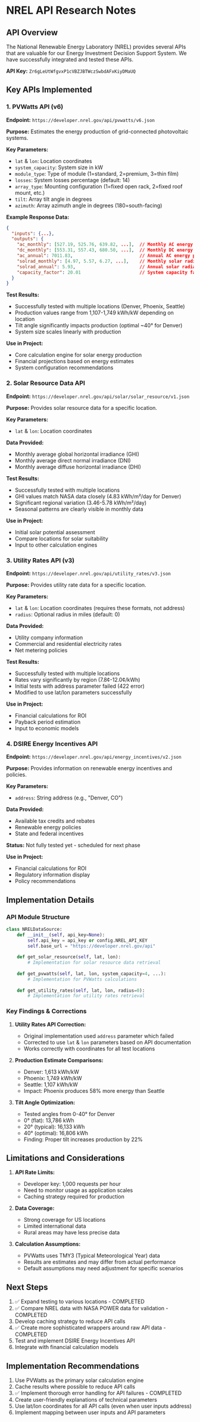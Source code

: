 # NREL API Research Notes

## API Overview
The National Renewable Energy Laboratory (NREL) provides several APIs that are valuable for our Energy Investment Decision Support System. We have successfully integrated and tested these APIs.

**API Key:** `Zr6gLeUtWfgvxP1cVBZJBTWczSwbdAFxKiyDMaUQ`

## Key APIs Implemented

### 1. PVWatts API (v6)
**Endpoint:** `https://developer.nrel.gov/api/pvwatts/v6.json`

**Purpose:** Estimates the energy production of grid-connected photovoltaic systems.

**Key Parameters:**
- `lat` & `lon`: Location coordinates
- `system_capacity`: System size in kW
- `module_type`: Type of module (1=standard, 2=premium, 3=thin film)
- `losses`: System losses percentage (default: 14)
- `array_type`: Mounting configuration (1=fixed open rack, 2=fixed roof mount, etc.)
- `tilt`: Array tilt angle in degrees
- `azimuth`: Array azimuth angle in degrees (180=south-facing)

**Example Response Data:**
```json
{
  "inputs": {...},
  "outputs": {
    "ac_monthly": [527.19, 525.76, 639.82, ...],  // Monthly AC energy production (kWh)
    "dc_monthly": [553.31, 557.43, 680.50, ...],  // Monthly DC energy production (kWh)
    "ac_annual": 7011.83,                         // Annual AC energy production (kWh)
    "solrad_monthly": [4.97, 5.57, 6.27, ...],    // Monthly solar radiation (kWh/m2/day)
    "solrad_annual": 5.93,                        // Annual solar radiation (kWh/m2/day)
    "capacity_factor": 20.01                      // System capacity factor (%)
  }
}
```

**Test Results:**
- Successfully tested with multiple locations (Denver, Phoenix, Seattle)
- Production values range from 1,107-1,749 kWh/kW depending on location
- Tilt angle significantly impacts production (optimal ~40° for Denver)
- System size scales linearly with production

**Use in Project:**
- Core calculation engine for solar energy production
- Financial projections based on energy estimates
- System configuration recommendations

### 2. Solar Resource Data API
**Endpoint:** `https://developer.nrel.gov/api/solar/solar_resource/v1.json`

**Purpose:** Provides solar resource data for a specific location.

**Key Parameters:**
- `lat` & `lon`: Location coordinates

**Data Provided:**
- Monthly average global horizontal irradiance (GHI)
- Monthly average direct normal irradiance (DNI)
- Monthly average diffuse horizontal irradiance (DHI)

**Test Results:**
- Successfully tested with multiple locations
- GHI values match NASA data closely (4.83 kWh/m²/day for Denver)
- Significant regional variation (3.46-5.78 kWh/m²/day)
- Seasonal patterns are clearly visible in monthly data

**Use in Project:**
- Initial solar potential assessment
- Compare locations for solar suitability
- Input to other calculation engines

### 3. Utility Rates API (v3)
**Endpoint:** `https://developer.nrel.gov/api/utility_rates/v3.json`

**Purpose:** Provides utility rate data for a specific location.

**Key Parameters:**
- `lat` & `lon`: Location coordinates (requires these formats, not address)
- `radius`: Optional radius in miles (default: 0)

**Data Provided:**
- Utility company information
- Commercial and residential electricity rates
- Net metering policies

**Test Results:**
- Successfully tested with multiple locations
- Rates vary significantly by region (7.8¢-12.0¢/kWh)
- Initial tests with address parameter failed (422 error)
- Modified to use lat/lon parameters successfully

**Use in Project:**
- Financial calculations for ROI
- Payback period estimation
- Input to economic models

### 4. DSIRE Energy Incentives API
**Endpoint:** `https://developer.nrel.gov/api/energy_incentives/v2.json`

**Purpose:** Provides information on renewable energy incentives and policies.

**Key Parameters:**
- `address`: String address (e.g., "Denver, CO")

**Data Provided:**
- Available tax credits and rebates
- Renewable energy policies
- State and federal incentives

**Status:** Not fully tested yet - scheduled for next phase

**Use in Project:**
- Financial calculations for ROI
- Regulatory information display
- Policy recommendations

## Implementation Details

### API Module Structure
```python
class NRELDataSource:
    def __init__(self, api_key=None):
        self.api_key = api_key or config.NREL_API_KEY
        self.base_url = "https://developer.nrel.gov/api"
    
    def get_solar_resource(self, lat, lon):
        # Implementation for solar resource data retrieval
        
    def get_pvwatts(self, lat, lon, system_capacity=4, ...):
        # Implementation for PVWatts calculations
        
    def get_utility_rates(self, lat, lon, radius=0):
        # Implementation for utility rates retrieval
```

### Key Findings & Corrections

1. **Utility Rates API Correction:**
   - Original implementation used `address` parameter which failed
   - Corrected to use `lat` & `lon` parameters based on API documentation
   - Works correctly with coordinates for all test locations

2. **Production Estimate Comparisons:**
   - Denver: 1,613 kWh/kW
   - Phoenix: 1,749 kWh/kW
   - Seattle: 1,107 kWh/kW
   - Impact: Phoenix produces 58% more energy than Seattle

3. **Tilt Angle Optimization:**
   - Tested angles from 0-40° for Denver
   - 0° (flat): 13,786 kWh
   - 20° (typical): 16,133 kWh
   - 40° (optimal): 16,806 kWh
   - Finding: Proper tilt increases production by 22%

## Limitations and Considerations

1. **API Rate Limits:**
   - Developer key: 1,000 requests per hour
   - Need to monitor usage as application scales
   - Caching strategy required for production

2. **Data Coverage:**
   - Strong coverage for US locations
   - Limited international data
   - Rural areas may have less precise data

3. **Calculation Assumptions:**
   - PVWatts uses TMY3 (Typical Meteorological Year) data
   - Results are estimates and may differ from actual performance
   - Default assumptions may need adjustment for specific scenarios

## Next Steps

1. ✅ Expand testing to various locations - COMPLETED
2. ✅ Compare NREL data with NASA POWER data for validation - COMPLETED
3. Develop caching strategy to reduce API calls
4. ✅ Create more sophisticated wrappers around raw API data - COMPLETED
5. Test and implement DSIRE Energy Incentives API
6. Integrate with financial calculation models

## Implementation Recommendations

1. Use PVWatts as the primary solar calculation engine
2. Cache results where possible to reduce API calls
3. ✅ Implement thorough error handling for API failures - COMPLETED
4. Create user-friendly explanations of technical parameters
5. Use lat/lon coordinates for all API calls (even when user inputs address)
6. Implement mapping between user inputs and API parameters